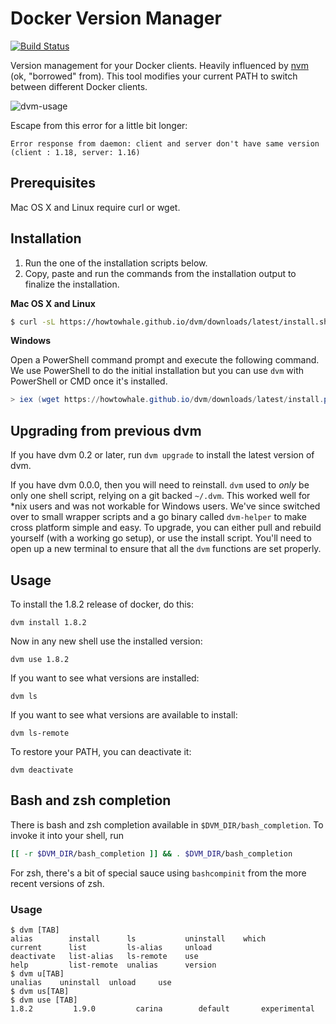# Docker Version Manager

[![Build Status](https://travis-ci.org/getcarina/dvm.svg?branch=master)](https://travis-ci.org/getcarina/dvm)

Version management for your Docker clients. Heavily influenced by [nvm](https://github.com/creationix/nvm) (ok, "borrowed" from).
This tool modifies your current PATH to switch between different Docker clients.

![dvm-usage](https://cloud.githubusercontent.com/assets/1368985/10800443/d3f0f39a-7d7f-11e5-87b5-1bda5ffe4859.png)

Escape from this error for a little bit longer:

```
Error response from daemon: client and server don't have same version (client : 1.18, server: 1.16)
```

## Prerequisites
Mac OS X and Linux require curl or wget.

## Installation
1. Run the one of the installation scripts below.
2. Copy, paste and run the commands from the installation output to finalize the installation.

**Mac OS X and Linux**

```bash
$ curl -sL https://howtowhale.github.io/dvm/downloads/latest/install.sh | sh
```

**Windows**

Open a PowerShell command prompt and execute the following command. We use PowerShell to do the initial
installation but you can use `dvm` with PowerShell or CMD once it's installed.

```powershell
> iex (wget https://howtowhale.github.io/dvm/downloads/latest/install.ps1)
```

## Upgrading from previous dvm
If you have dvm 0.2 or later, run `dvm upgrade` to install the latest version of dvm.

If you have dvm 0.0.0, then you will need to reinstall. `dvm` used to *only* be only one shell script, relying on a git backed `~/.dvm`. This worked well for \*nix users and was not workable for Windows users. We've since switched over to small wrapper scripts and a go binary called `dvm-helper` to make cross platform simple and easy. To upgrade, you can either pull and rebuild yourself (with a working go setup), or use the install script. You'll need to open up a new terminal to ensure that all the `dvm` functions are set properly.


## Usage

To install the 1.8.2 release of docker, do this:

    dvm install 1.8.2

Now in any new shell use the installed version:

    dvm use 1.8.2

If you want to see what versions are installed:

    dvm ls

If you want to see what versions are available to install:

    dvm ls-remote

To restore your PATH, you can deactivate it:

    dvm deactivate

## Bash and zsh completion

There is bash and zsh completion available in `$DVM_DIR/bash_completion`. To invoke it into your shell, run

```bash
[[ -r $DVM_DIR/bash_completion ]] && . $DVM_DIR/bash_completion
```

For zsh, there's a bit of special sauce using `bashcompinit` from the more recent versions of zsh.

### Usage

```
$ dvm [TAB]
alias        install      ls           uninstall    which
current      list         ls-alias     unload
deactivate   list-alias   ls-remote    use
help         list-remote  unalias      version
$ dvm u[TAB]
unalias    uninstall  unload     use
$ dvm us[TAB]
$ dvm use [TAB]
1.8.2         1.9.0         carina        default       experimental
```

